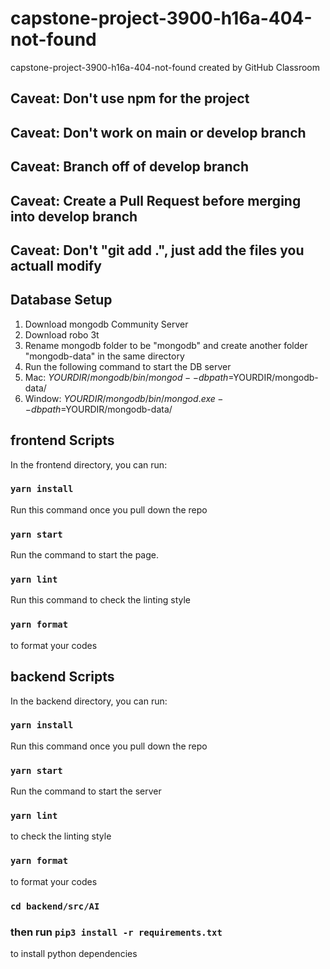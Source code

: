 # capstone-project-3900-h16a-404-not-found
capstone-project-3900-h16a-404-not-found created by GitHub Classroom

## Caveat: Don't use npm for the project
## Caveat: Don't work on main or develop branch
## Caveat: Branch off of develop branch
## Caveat: Create a Pull Request before merging into develop branch
## Caveat: Don't "git add .", just add the files you actuall modify

## Database Setup
1.  Download mongodb Community Server
2.  Download robo 3t
3.  Rename mongodb folder to be "mongodb" and create another folder "mongodb-data" in the same directory
4.  Run the following command to start the DB server
5.  Mac:  $YOURDIR/mongodb/bin/mongod --dbpath=$YOURDIR/mongodb-data/
6.  Window: $YOURDIR/mongodb/bin/mongod.exe --dbpath=$YOURDIR/mongodb-data/

## frontend Scripts

In the frontend directory, you can run:

### `yarn install`

Run this command once you pull down the repo

### `yarn start`

Run the command to start the page.

### `yarn lint`

Run this command to check the linting style

### `yarn format`

to format your codes


## backend Scripts

In the backend directory, you can run:

### `yarn install`

Run this command once you pull down the repo

### `yarn start`

Run the command to start the server

### `yarn lint`

to check the linting style

### `yarn format`

to format your codes

### `cd backend/src/AI`
### then run `pip3 install -r requirements.txt`

to install python dependencies




